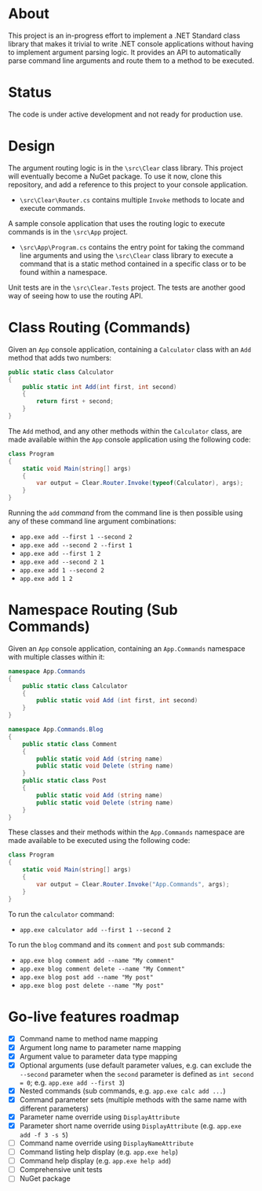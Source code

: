 # About

This project is an in-progress effort to implement a .NET Standard class library that makes it trivial to write .NET console applications without having to implement argument parsing logic. It provides an API to automatically parse command line arguments and route them to a method to be executed.

# Status

The code is under active development and not ready for production use.

# Design

The argument routing logic is in the `\src\Clear` class library. This project will eventually become a NuGet package. To use it now, clone this repository, and add a reference to this project to your console application.

* `\src\Clear\Router.cs` contains multiple `Invoke` methods to locate and execute commands.

A sample console application that uses the routing logic to execute commands is in the `\src\App` project.

* `\src\App\Program.cs` contains the entry point for taking the command line arguments and using the `\src\Clear` class library to execute a command that is a static method contained in a specific class or to be found within a namespace.

Unit tests are  in the `\src\Clear.Tests` project. The tests are another good way of seeing how to use the routing API.

# Class Routing (Commands)
Given an `App` console application, containing a `Calculator` class with an `Add` method that adds two numbers:

```c#
public static class Calculator
{
    public static int Add(int first, int second)
    {
        return first + second;
    }
}
```

The `Add` method, and any other methods within the `Calculator` class, are made available within the `App` console application using the following code:

```c#
class Program
{
    static void Main(string[] args)
    {
        var output = Clear.Router.Invoke(typeof(Calculator), args);
    }
}
```

Running the `add` *command* from the command line is then possible using any of these command line argument combinations:

* ``app.exe add --first 1 --second 2``
* ``app.exe add --second 2 --first 1``
* ``app.exe add --first 1 2``
* ``app.exe add --second 2 1``
* ``app.exe add 1 --second 2``
* ``app.exe add 1 2``

# Namespace Routing (Sub Commands)

Given an `App` console application, containing an `App.Commands` namespace with multiple classes within it:

```c#
namespace App.Commands
{
    public static class Calculator
    {
        public static void Add (int first, int second)
    }
}

namespace App.Commands.Blog
{
    public static class Comment
    {
        public static void Add (string name)
        public static void Delete (string name)
    }
    public static class Post
    {
        public static void Add (string name)
        public static void Delete (string name)
    }
}
````
These classes and their methods within the `App.Commands` namespace are made available to be executed using the following code:

```c#
class Program
{
    static void Main(string[] args)
    {
        var output = Clear.Router.Invoke("App.Commands", args);
    }
}
````

To run the `calculator` command:

* ``app.exe calculator add --first 1 --second 2``

To run the `blog` command and its `comment` and `post` sub commands:

* ``app.exe blog comment add --name "My comment"``
* ``app.exe blog comment delete --name "My Comment"``
* ``app.exe blog post add --name "My post"``
* ``app.exe blog post delete --name "My post"`` 

# Go-live features roadmap

- [x] Command name to method name mapping
- [x] Argument long name to parameter name mapping
- [x] Argument value to parameter data type mapping
- [x] Optional arguments (use default parameter values, e.g. can exclude the `--second` parameter when the ``second`` parameter is defined as `int second = 0`; e.g. `app.exe add --first 3`)
- [x] Nested commands (sub commands, e.g. `app.exe calc add ...`)
- [x] Command parameter sets (multiple methods with the same name with different parameters)
- [x] Parameter name override using `DisplayAttribute`
- [x] Parameter short name override using `DisplayAttribute` (e.g. `app.exe add -f 3 -s 5`)
- [ ] Command name override using `DisplayNameAttribute` 
- [ ] Command listing help display (e.g. `app.exe help`)
- [ ] Command help display (e.g. `app.exe help add`)
- [ ] Comprehensive unit tests
- [ ] NuGet package